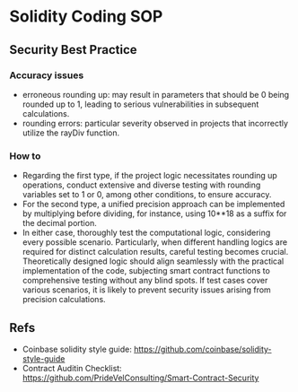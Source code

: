 # Solidity Coding SOP

## Security Best Practice

### Accuracy issues

* erroneous rounding up: may result in parameters that should be 0 being rounded up to 1, leading to serious vulnerabilities in subsequent calculations.
* rounding errors: particular severity observed in projects that incorrectly utilize the rayDiv function.

### How to

* Regarding the first type, if the project logic necessitates rounding up operations, conduct extensive and diverse testing with rounding variables set to 1 or 0, among other conditions, to ensure accuracy.
* For the second type, a unified precision approach can be implemented by multiplying before dividing, for instance, using 10**18 as a suffix for the decimal portion.
* In either case, thoroughly test the computational logic, considering every possible scenario. Particularly, when different handling logics are required for distinct calculation results, careful testing becomes crucial. Theoretically designed logic should align seamlessly with the practical implementation of the code, subjecting smart contract functions to comprehensive testing without any blind spots. If test cases cover various scenarios, it is likely to prevent security issues arising from precision calculations.

## Refs

* Coinbase solidity style guide: <https://github.com/coinbase/solidity-style-guide>
* Contract Auditin Checklist: <https://github.com/PrideVelConsulting/Smart-Contract-Security>
